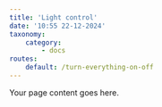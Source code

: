 ```yaml
---
title: 'Light control'
date: '10:55 22-12-2024'
taxonomy:
    category:
        - docs
routes:
    default: /turn-everything-on-off
---
```


Your page content goes here.